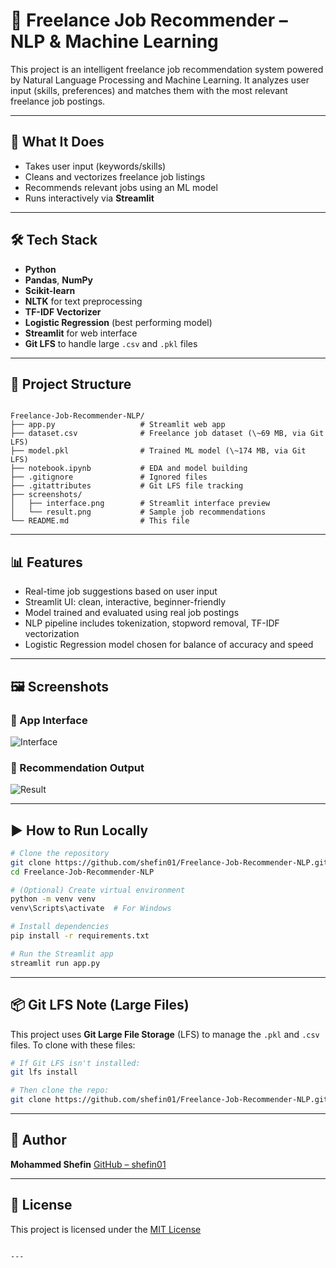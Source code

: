 
# 🧠 Freelance Job Recommender – NLP & Machine Learning

This project is an intelligent freelance job recommendation system powered by Natural Language Processing and Machine Learning. It analyzes user input (skills, preferences) and matches them with the most relevant freelance job postings.

---

## 🚀 What It Does

- Takes user input (keywords/skills)
- Cleans and vectorizes freelance job listings
- Recommends relevant jobs using an ML model
- Runs interactively via **Streamlit**

---

## 🛠️ Tech Stack

- **Python**
- **Pandas**, **NumPy**
- **Scikit-learn**
- **NLTK** for text preprocessing
- **TF-IDF Vectorizer**
- **Logistic Regression** (best performing model)
- **Streamlit** for web interface
- **Git LFS** to handle large `.csv` and `.pkl` files

---

## 📁 Project Structure

```

Freelance-Job-Recommender-NLP/
├── app.py                   # Streamlit web app
├── dataset.csv              # Freelance job dataset (\~69 MB, via Git LFS)
├── model.pkl                # Trained ML model (\~174 MB, via Git LFS)
├── notebook.ipynb           # EDA and model building
├── .gitignore               # Ignored files
├── .gitattributes           # Git LFS file tracking
├── screenshots/
│   ├── interface.png        # Streamlit interface preview
│   └── result.png           # Sample job recommendations
└── README.md                # This file

````

---

## 📊 Features

- Real-time job suggestions based on user input
- Streamlit UI: clean, interactive, beginner-friendly
- Model trained and evaluated using real job postings
- NLP pipeline includes tokenization, stopword removal, TF-IDF vectorization
- Logistic Regression model chosen for balance of accuracy and speed

---

## 🖼️ Screenshots

### 🔹 App Interface  
![Interface](Screenshots/Interface.png)

### 🔹 Recommendation Output  
![Result](Screenshots/job_recommendation.png)

---

## ▶️ How to Run Locally

```bash
# Clone the repository
git clone https://github.com/shefin01/Freelance-Job-Recommender-NLP.git
cd Freelance-Job-Recommender-NLP

# (Optional) Create virtual environment
python -m venv venv
venv\Scripts\activate  # For Windows

# Install dependencies
pip install -r requirements.txt

# Run the Streamlit app
streamlit run app.py
````

---

## 📦 Git LFS Note (Large Files)

This project uses **Git Large File Storage** (LFS) to manage the `.pkl` and `.csv` files. To clone with these files:

```bash
# If Git LFS isn't installed:
git lfs install

# Then clone the repo:
git clone https://github.com/shefin01/Freelance-Job-Recommender-NLP.git
```

---

## 👤 Author

**Mohammed Shefin**
[GitHub – shefin01](https://github.com/shefin01)

---

## 📝 License

This project is licensed under the [MIT License](https://opensource.org/licenses/MIT)

```

---
